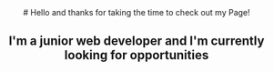 <div align="center">
# Hello and thanks for taking the time to check out my Page!

## I'm a junior web developer and I'm currently looking for opportunities

</div>
